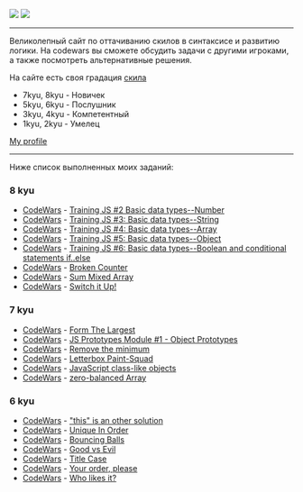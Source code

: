 ![](https://www.codewars.com/assets/logos/logo-square-red-big-c74ae0e7a89b33acd3beb1f08229630391934650e3bbd30ddc40e8be5bbfc71e.png)
![](https://images.app.goo.gl/rvjEBYevT7VEBHMr9)

---

Великолепный сайт по оттачиванию скилов в синтаксисе и развитию логики. На codewars вы сможете обсудить задачи с другими игроками, а также посмотреть альтернативные решения.

На сайте есть своя градация [скила](https://www.codewars.com/about)

- 7kyu, 8kyu - Новичек
- 5kyu, 6kyu - Послушник
- 3kyu, 4kyu - Компетентный
- 1kyu, 2kyu - Умелец

[My profile](https://www.codewars.com/users/Rubis-7)

---

Ниже список выполненных моих заданий:

### <a name="8kyu">8 kyu</a>
  * [CodeWars](https://www.codewars.com/kata/571edd157e8954bab500032d) - [Training JS #2 Basic data types--Number](./SolutionsJS/8kyu/TrainingJS2BasicDataTypesNumber.js)
  * [CodeWars](https://www.codewars.com/kata/571edea4b625edcb51000d8e) - [Training JS #3: Basic data types--String](./SolutionsJS/8kyu/TrainingJS3BasicDataTypesString.js)
  * [CodeWars](https://www.codewars.com/kata/571effabb625ed9b0600107a) - [Training JS #4: Basic data types--Array](./SolutionsJS/8kyu/TrainingJS4BasicDataTypesArray.js)
  * [CodeWars](https://www.codewars.com/kata/571f1eb77e8954a812000837) - [Training JS #5: Basic data types--Object](./SolutionsJS/8kyu/TrainingJS5BasicDataTypesObject.js)
  * [CodeWars](https://www.codewars.com/kata/571f832f07363d295d001ba8) - [Training JS #6: Basic data types--Boolean and conditional statements if..else](./SolutionsJS/8kyu/TrainingJS6BasicDataTypesBooleanAndConditionalStatementsIfElse.js)
  * [CodeWars](https://www.codewars.com/kata/526471539d52735c620000c6/javascript) - [Broken Counter](./SolutionsJS/8kyu/BrokenCounter.js)
  * [CodeWars](https://www.codewars.com/kata/57eaeb9578748ff92a000009/javascript) - [Sum Mixed Array](./SolutionsJS/8kyu/SumMixedArray.js)
  * [CodeWars](https://www.codewars.com/kata/5808dcb8f0ed42ae34000031/javascript) - [Switch it Up!](./SolutionsJS/8kyu/SwitchItUp!.js)
### <a name="7kyu">7 kyu</a>
  * [CodeWars](https://www.codewars.com/kata/5a4ea304b3bfa89a9900008e/javascript) - [Form The Largest](./SolutionsJS/7kyu/FormTheLargest.js)
  * [CodeWars](https://www.codewars.com/kata/557e508a47c7e9adf9000062/javascript) - [JS Prototypes Module #1 - Object Prototypes](./SolutionsJS/7kyu/JSPrototypesModule1ObjectPrototypes.js)
  * [CodeWars](https://www.codewars.com/kata/563cf89eb4747c5fb100001b) - [Remove the minimum](./SolutionsJS/7kyu/RemoveTheMinimum.js)
  * [CodeWars](https://www.codewars.com/kata/letterbox-paint-squad/train/javascript) - [Letterbox Paint-Squad](./SolutionsJS/7kyu/LetterboxPaintSquad.js)
  * [CodeWars](https://www.codewars.com/kata/javascript-class-like-objects/train/javascript) - [JavaScript class-like objects](./SolutionsJS/7kyu/JavaScriptClasslikeObjects.js)
  * [CodeWars](https://www.codewars.com/kata/zero-balanced-array/train/javascript) - [zero-balanced Array](./SolutionsJS/7kyu/ZeroBalancedArray.js)
  ### <a name="6kyu">6 kyu</a>
  * [CodeWars](https://www.codewars.com/kata/54834b3559e638b39d0009a2/solutions/javascript) - ["this" is an other solution](./SolutionsJS/6kyu/thisIsAnOtherSolution.js)
  * [CodeWars](https://www.codewars.com/kata/54e6533c92449cc251001667/train/javascript) - [Unique In Order](./SolutionsJS/6kyu/UniqueInOrder.js)
  * [CodeWars](https://www.codewars.com/kata/bouncing-balls/train/javascript) - [Bouncing Balls](./SolutionsJS/6kyu/BouncingBalls.js)
  * [CodeWars](https://www.codewars.com/kata/52761ee4cffbc69732000738 ) - [Good vs Evil](./SolutionsJS/6kyu/GoodVsEvil.js)
  * [CodeWars](https://www.codewars.com/kata/title-case/javascript) - [Title Case](./SolutionsJS/6kyu/TitleCase.js)
  * [CodeWars](https://www.codewars.com/kata/your-order-please/train/javascript) - [Your order, please](./SolutionsJS/6kyu/YourOrderPlease.js)
  * [CodeWars](https://www.codewars.com/kata/5266876b8f4bf2da9b000362/train/javascript) - [Who likes it?](./SolutionsJS/6kyu/WholikesIt.js)

